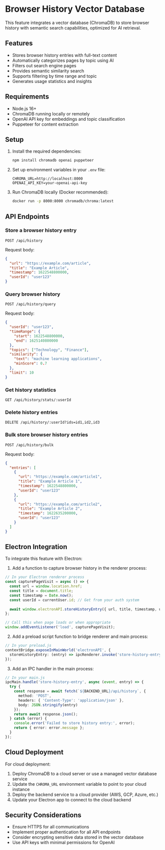 # Browser History Vector Database

This feature integrates a vector database (ChromaDB) to store browser history with semantic search capabilities, optimized for AI retrieval.

## Features

- Stores browser history entries with full-text content
- Automatically categorizes pages by topic using AI
- Filters out search engine pages
- Provides semantic similarity search
- Supports filtering by time range and topic
- Generates usage statistics and insights

## Requirements

- Node.js 16+
- ChromaDB running locally or remotely
- OpenAI API key for embeddings and topic classification
- Puppeteer for content extraction

## Setup

1. Install the required dependencies:
   ```bash
   npm install chromadb openai puppeteer
   ```

2. Set up environment variables in your `.env` file:
   ```
   CHROMA_URL=http://localhost:8000
   OPENAI_API_KEY=your-openai-api-key
   ```

3. Run ChromaDB locally (Docker recommended):
   ```bash
   docker run -p 8000:8000 chromadb/chroma:latest
   ```

## API Endpoints

### Store a browser history entry
```
POST /api/history
```
Request body:
```json
{
  "url": "https://example.com/article",
  "title": "Example Article",
  "timestamp": 1622548800000,
  "userId": "user123"
}
```

### Query browser history
```
POST /api/history/query
```
Request body:
```json
{
  "userId": "user123",
  "timeRange": {
    "start": 1622548800000,
    "end": 1625140800000
  },
  "topics": ["Technology", "Finance"],
  "similarity": {
    "text": "machine learning applications",
    "minScore": 0.7
  },
  "limit": 10
}
```

### Get history statistics
```
GET /api/history/stats/:userId
```

### Delete history entries
```
DELETE /api/history/:userId?ids=id1,id2,id3
```

### Bulk store browser history entries
```
POST /api/history/bulk
```
Request body:
```json
{
  "entries": [
    {
      "url": "https://example.com/article1",
      "title": "Example Article 1",
      "timestamp": 1622548800000,
      "userId": "user123"
    },
    {
      "url": "https://example.com/article2",
      "title": "Example Article 2",
      "timestamp": 1622635200000,
      "userId": "user123"
    }
  ]
}
```

## Electron Integration

To integrate this feature with Electron:

1. Add a function to capture browser history in the renderer process:

```typescript
// In your Electron renderer process
const capturePageVisit = async () => {
  const url = window.location.href;
  const title = document.title;
  const timestamp = Date.now();
  const userId = currentUser.id; // Get from your auth system
  
  await window.electronAPI.storeHistoryEntry({ url, title, timestamp, userId });
};

// Call this when page loads or when appropriate
window.addEventListener('load', capturePageVisit);
```

2. Add a preload script function to bridge renderer and main process:

```typescript
// In your preload.js
contextBridge.exposeInMainWorld('electronAPI', {
  storeHistoryEntry: (entry) => ipcRenderer.invoke('store-history-entry', entry)
});
```

3. Add an IPC handler in the main process:

```typescript
// In your main.js
ipcMain.handle('store-history-entry', async (event, entry) => {
  try {
    const response = await fetch(`${BACKEND_URL}/api/history`, {
      method: 'POST',
      headers: { 'Content-Type': 'application/json' },
      body: JSON.stringify(entry)
    });
    return await response.json();
  } catch (error) {
    console.error('Failed to store history entry:', error);
    return { error: error.message };
  }
});
```

## Cloud Deployment

For cloud deployment:

1. Deploy ChromaDB to a cloud server or use a managed vector database service
2. Update the `CHROMA_URL` environment variable to point to your cloud instance
3. Deploy the backend service to a cloud provider (AWS, GCP, Azure, etc.)
4. Update your Electron app to connect to the cloud backend

## Security Considerations

- Ensure HTTPS for all communications
- Implement proper authentication for all API endpoints
- Consider encrypting sensitive data stored in the vector database
- Use API keys with minimal permissions for OpenAI 
